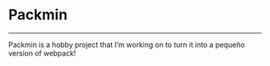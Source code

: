 # Packmin
_______________
Packmin is a hobby project that I’m working on to turn it into a pequeño version of webpack!
